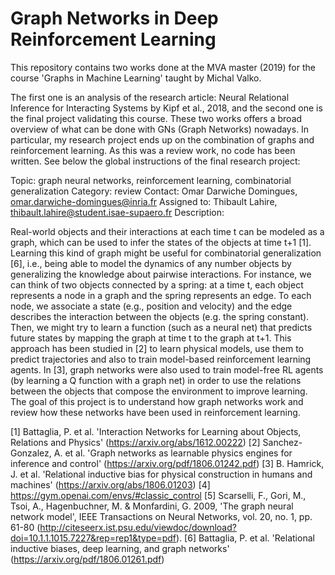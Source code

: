 # Graph Networks in Deep Reinforcement Learning

This repository contains two works done at the MVA master (2019) for the course 'Graphs in Machine Learning' taught by Michal Valko.

The first one is an analysis of the research article: Neural Relational Inference for Interacting Systems by Kipf et al., 2018, and the second one is the final project validating this course. These two works offers a broad overview of what can be done with GNs (Graph Networks) nowadays. In particular, my research project ends up on the combination of graphs and reinforcement learning. As this was a review work, no code has been written. See below the global instructions of the final research project:

Topic:  graph neural networks, reinforcement learning, combinatorial generalization
Category: review
Contact: Omar Darwiche Domingues, omar.darwiche-domingues@inria.fr
Assigned to:  Thibault Lahire,  thibault.lahire@student.isae-supaero.fr
Description:

Real-world objects and their interactions at each time t can be modeled as a graph, which can be used to infer the states of the objects at time t+1 [1]. Learning this kind of graph might be useful for combinatorial generalization [6], i.e., being able to model the dynamics of any number objects by generalizing the knowledge about pairwise interactions.
For instance, we can think of two objects connected by a spring: at a time t, each object represents a node in a graph and the spring represents an edge. To each node, we associate a state (e.g., position and velocity) and the edge describes the interaction between the objects (e.g. the spring constant). Then, we might try to learn a function (such as a neural net) that predicts future states by mapping the graph at time t to the graph at t+1. This approach has been studied in [2] to learn physical models, use them to predict trajectories and also to train model-based reinforcement learning agents.
In [3],  graph networks were also used to train model-free RL agents (by learning a Q function with a graph net) in order to use the relations between the objects that compose the environment to improve learning.
The goal of this project is to understand how graph networks work and review how these networks have been used in reinforcement learning.

[1] Battaglia, P. et al. 'Interaction Networks for Learning about Objects,
Relations and Physics' (https://arxiv.org/abs/1612.00222)
[2] Sanchez-Gonzalez, A. et al. 'Graph networks as learnable physics engines for inference and control' (https://arxiv.org/pdf/1806.01242.pdf)
[3]  B. Hamrick, J. et al. 'Relational inductive bias for physical construction in humans and machines' (https://arxiv.org/abs/1806.01203)
[4] https://gym.openai.com/envs/#classic_control
[5] Scarselli, F., Gori, M., Tsoi, A., Hagenbuchner, M. & Monfardini, G. 2009, 'The graph neural network model', IEEE Transactions on Neural Networks, vol. 20, no. 1, pp. 61-80 (http://citeseerx.ist.psu.edu/viewdoc/download?doi=10.1.1.1015.7227&rep=rep1&type=pdf).
[6] Battaglia, P. et al. 'Relational inductive biases, deep learning, and graph networks' (https://arxiv.org/pdf/1806.01261.pdf)
